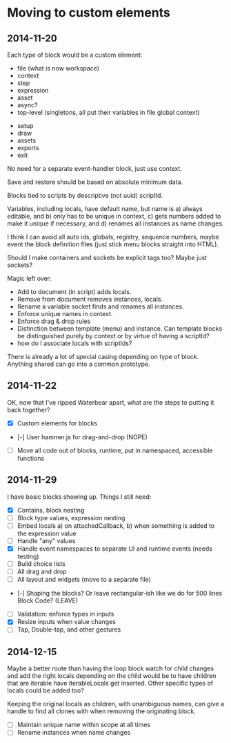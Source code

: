 # Moving to custom elements

## 2014-11-20

Each type of block would be a custom element:

* file (what is now workspace)
* context
* step
* expression
* asset
* async?
* top-level (singletons, all put their variables in file global context)
 - setup
 - draw
 - assets
 - exports
 - exit

No need for a separate event-handler block, just use context.

Save and restore should be based on absolute minimum data.

Blocks tied to scripts by descriptive (not uuid) scriptId.

Variables, including locals, have default name, but name is a) always editable, and b) only has to be unique in context, c) gets numbers added to make it unique if necessary, and d) renames all instances as name changes.

I think I can avoid all auto ids, globals, registry, sequence numbers, maybe event the block definition files (just stick menu blocks straight into HTML).

Should I make containers and sockets be explicit tags too? Maybe just sockets?

Magic left over:

* Add to document (in script) adds locals.
* Remove from document removes instances, locals.
* Rename a variable socket finds and renames all instances.
* Enforce unique names in context.
* Enforce drag & drop rules
* Distinction between template (menu) and instance. Can template blocks be distinguished purely by context or by virtue of having a scriptId?
* how do I associate locals with scriptIds?

There is already a lot of special casing depending on type of block. Anything shared can go into a common prototype.

## 2014-11-22

OK, now that I've ripped Waterbear apart, what are the steps to putting it back together?

* [x] Custom elements for blocks
* [-] User hammer.js for drag-and-drop (NOPE)
* [ ] Move all code out of blocks, runtime, put in namespaced, accessible functions

## 2014-11-29

I have basic blocks showing up. Things I still need:

* [x] Contains, block nesting
* [ ] Block type values, expression nesting
* [ ] Embed locals a) on attachedCallback, b) when something is added to the expression value
* [ ] Handle "any" values
* [x] Handle event namespaces to separate UI and runtime events (needs testing)
* [ ] Build choice lists
* [ ] All drag and drop
* [ ] All layout and widgets (move to a separate file)
* [-] Shaping the blocks? Or leave rectangular-ish like we do for 500 lines Block Code? (LEAVE)
* [ ] Validation: enforce types in inputs
* [x] Resize inputs when value changes
* [ ] Tap, Double-tap, and other gestures

## 2014-12-15

Maybe a better route than having the loop block watch for child changes and add the right locals depending on the child would be to have children that are iterable have iterableLocals get inserted. Other specific types of locals could be added too?

Keeping the original locals as children, with unambiguous names, can give a handle to find all clones with when removing the originating block.

* [ ] Maintain unique name within scope at all times
* [ ] Rename instances when name changes
